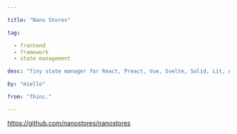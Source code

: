 ```yaml
---

title: "Nano Stores" 

tag: 

  - frontend
  - framework
  - state management 

desc: "Tiny state manager for React, Preact, Vue, Svelte, Solid, Lit, Angular, and vanilla JS" 

by: "miello" 

from: "Thinc." 

---
```




https://github.com/nanostores/nanostores 

